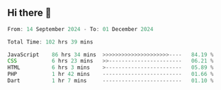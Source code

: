 ## Hi there 👋
<!--START_SECTION:Muni-->

```Javascript
From: 14 September 2024 - To: 01 December 2024

Total Time: 102 hrs 39 mins

JavaScript    86 hrs 34 mins  >>>>>>>>>>>>>>>>>>>>>----   84.19 %
CSS           6 hrs 23 mins   >>-----------------------   06.21 %
HTML          6 hrs 3 mins    >------------------------   05.89 %
PHP           1 hr 42 mins    -------------------------   01.66 %
Dart          1 hr 7 mins     -------------------------   01.10 %
```

<!--END_SECTION:Muni-->
